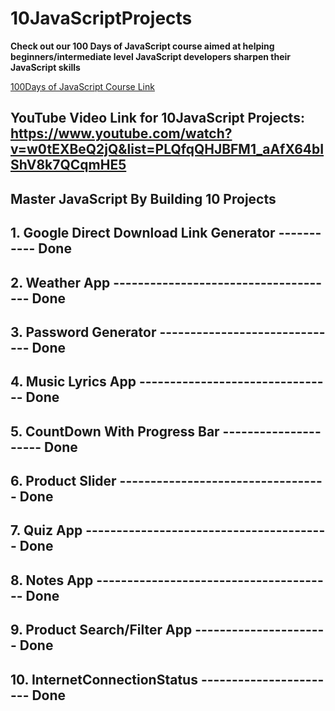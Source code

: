 # 10JavaScriptProjects

**Check out our 100 Days of JavaScript course aimed at helping beginners/intermediate level JavaScript developers sharpen their JavaScript skills**

[100Days of JavaScript Course Link](https://www.udemy.com/course/100-days-of-javascript/?referralCode=9FB1A91BA3B143B2A261)

## YouTube Video Link for 10JavaScript Projects: https://www.youtube.com/watch?v=w0tEXBeQ2jQ&list=PLQfqQHJBFM1_aAfX64bIShV8k7QCqmHE5

## Master JavaScript By Building 10 Projects
## 1. Google Direct Download Link Generator ----------- Done
## 2. Weather App ------------------------------------- Done
## 3. Password Generator ------------------------------ Done
## 4. Music Lyrics App -------------------------------- Done
## 5. CountDown With Progress Bar --------------------- Done
## 6. Product Slider ---------------------------------- Done
## 7. Quiz App ---------------------------------------- Done
## 8. Notes App --------------------------------------- Done
## 9. Product Search/Filter App  ---------------------- Done
## 10. InternetConnectionStatus ----------------------- Done
